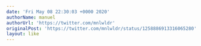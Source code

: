 ```yaml
---
date: 'Fri May 08 22:30:03 +0000 2020'
authorName: manuel
authorUrl: 'https://twitter.com/mnlwldr'
originalPost: 'https://twitter.com/mnlwldr/status/1258886913316065280'
layout: like
---
```

